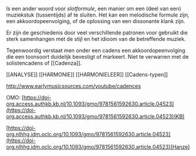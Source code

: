 Is een ander woord voor *slotformule*, een manier om een (deel van een) muziekstuk (tussentijds) af te sluiten. Het kan een melodische formule zijn, een akkoordopeenvolging, of de oplossing van een dissonante klank zijn. 

Er zijn de geschiedenis door veel verschillende patronen voor gebruikt die sterk samenhangen met de stijl en het idioom van de betreffende muziek.

Tegenwoordig verstaat men onder een cadens een akkoordopeenvolging die een toonsoort duidelijk bevestigt of markeert.
Niet te verwarren met de solistencadens of [[Cadenza]].

[[ANALYSE]]
[[HARMONIE]]
[[HARMONIELEER]]
[[Cadens-typen]]

http://www.earlymusicsources.com/youtube/cadences

OMO:
[https://doi-org.access.authkb.kb.nl/10.1093/gmo/9781561592630.article.04523](https://doi-org.access.authkb.kb.nl/10.1093/gmo/9781561592630.article.04523)(KB)

[https://doi-org.nlhhg.idm.oclc.org/10.1093/gmo/9781561592630.article.04523](https://doi-org.nlhhg.idm.oclc.org/10.1093/gmo/9781561592630.article.04523)(Hanze)